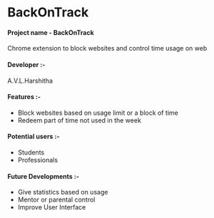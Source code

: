 # BackOnTrack

#### Project name - BackOnTrack
Chrome extension to block websites and control time usage on web

#### Developer :-
A.V.L.Harshitha

#### Features :-
- Block websites based on usage limit or a block of time
- Redeem part of time not used in the week

#### Potential users :-
- Students
- Professionals

#### Future Developments :-
- Give statistics based on usage
- Mentor or parental control
- Improve User Interface


